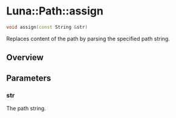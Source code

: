 # Luna::Path::assign

```c++
void assign(const String &str)
```

Replaces content of the path by parsing the specified path string. 

## Overview


## Parameters
### str
The path string. 

